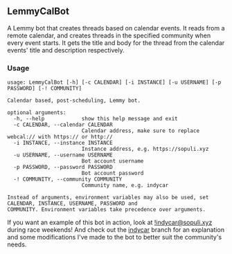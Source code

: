 ## LemmyCalBot

A Lemmy bot that creates threads based on calendar events. It reads from a remote calendar, and creates threads in the specified community when every event starts. It gets the title 
and body for the thread from the calendar events' title and description respectively.

### Usage

```console
usage: LemmyCalBot [-h] [-c CALENDAR] [-i INSTANCE] [-u USERNAME] [-p PASSWORD] [-! COMMUNITY]

Calendar based, post-scheduling, Lemmy bot.

optional arguments:
  -h, --help            show this help message and exit
  -c CALENDAR, --calendar CALENDAR
                        Calendar address, make sure to replace webcal:// with https:// or http://
  -i INSTANCE, --instance INSTANCE
                        Instance address, e.g. https://sopuli.xyz
  -u USERNAME, --username USERNAME
                        Bot account username
  -p PASSWORD, --password PASSWORD
                        Bot account password
  -! COMMUNITY, --community COMMUNITY
                        Community name, e.g. indycar

Instead of arguments, environment variables may also be used, set CALENDAR, INSTANCE, USERNAME, PASSWORD and
COMMUNITY. Environment variables take precedence over arguments.
```

If you want an example of this bot in action, look at [!indycar@sopuli.xyz](https://sopuli.xyz/c/indycar) during race weekends! And check out the [indycar](https://github.com/baduhai/lemmycalbot/tree/indycar) 
branch for an explanation and some modifications I've made to the bot to better suit the community's needs.
